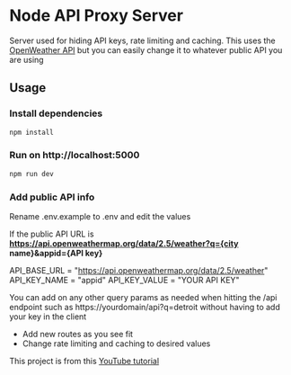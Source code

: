 # Node API Proxy Server

Server used for hiding API keys, rate limiting and caching. This uses the [OpenWeather API](https://openweathermap.org/api) but you can easily change it to whatever public API you are using

## Usage

### Install dependencies

```bash
npm install
```

### Run on http://localhost:5000

```bash
npm run dev
```

### Add public API info

Rename .env.example to .env and edit the values

If the public API URL is **https://api.openweathermap.org/data/2.5/weather?q={city name}&appid={API key}**

API_BASE_URL = "https://api.openweathermap.org/data/2.5/weather"
API_KEY_NAME = "appid"
API_KEY_VALUE = "YOUR API KEY"

You can add on any other query params as needed when hitting the /api endpoint such as https://yourdomain/api?q=detroit without having to add your key in the client

- Add new routes as you see fit
- Change rate limiting and caching to desired values

This project is from this [YouTube tutorial](https://youtu.be/ZGymN8aFsv4)
